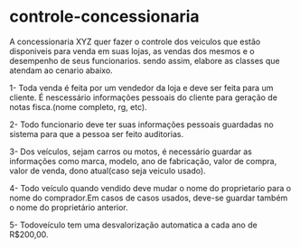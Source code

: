 # controle-concessionaria

A concessionaria XYZ quer fazer o controle dos veiculos que estão disponiveis para venda em suas lojas, as vendas dos mesmos e o desempenho de seus funcionarios.
sendo assim, elabore as classes que atendam ao cenario abaixo.

1- Toda venda é feita por um vendedor da loja e deve ser feita para um cliente. É nescessário informações pessoais do cliente para geração de notas fisca.(nome completo, rg, etc).

2- Todo funcionario deve ter suas informações pessoais guardadas no sistema para que a pessoa ser feito auditorias.

3- Dos veículos, sejam carros ou motos, é necessário guardar as informações como marca, modelo, ano de fabricação, valor de compra, valor de venda, dono atual(caso seja veiculo usado).

4- Todo veículo quando vendido deve mudar o nome do proprietario para o nome do comprador.Em casos de casos usados, deve-se guardar também o nome do proprietário anterior.

5- Todoveículo tem uma desvalorização automatica a cada ano de R$200,00.
